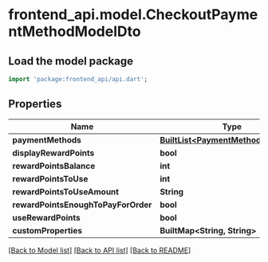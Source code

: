 # frontend_api.model.CheckoutPaymentMethodModelDto

## Load the model package
```dart
import 'package:frontend_api/api.dart';
```

## Properties
Name | Type | Description | Notes
------------ | ------------- | ------------- | -------------
**paymentMethods** | [**BuiltList&lt;PaymentMethodModelDto&gt;**](PaymentMethodModelDto.md) |  | [optional] 
**displayRewardPoints** | **bool** |  | [optional] 
**rewardPointsBalance** | **int** |  | [optional] 
**rewardPointsToUse** | **int** |  | [optional] 
**rewardPointsToUseAmount** | **String** |  | [optional] 
**rewardPointsEnoughToPayForOrder** | **bool** |  | [optional] 
**useRewardPoints** | **bool** |  | [optional] 
**customProperties** | **BuiltMap&lt;String, String&gt;** |  | [optional] 

[[Back to Model list]](../README.md#documentation-for-models) [[Back to API list]](../README.md#documentation-for-api-endpoints) [[Back to README]](../README.md)



